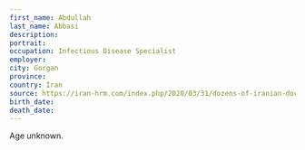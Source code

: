 ```yaml
---
first_name: Abdullah
last_name: Abbasi
description: 
portrait: 
occupation: Infectious Disease Specialist
employer: 
city: Gorgan
province: 
country: Iran
source: https://iran-hrm.com/index.php/2020/03/31/dozens-of-iranian-doctors-died-during-irans-coronavirus-crisis/
birth_date: 
death_date: 
---
```


Age unknown.